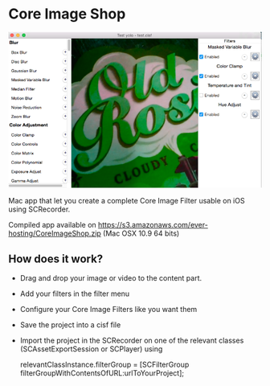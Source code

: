 Core Image Shop
===============

![](screenshot.png)

Mac app that let you create a complete Core Image Filter usable on iOS using SCRecorder. 

Compiled app available on https://s3.amazonaws.com/ever-hosting/CoreImageShop.zip (Mac OSX 10.9 64 bits)

How does it work?
-----------------

- Drag and drop your image or video to the content part.
- Add your filters in the filter menu
- Configure your Core Image Filters like you want them
- Save the project into a cisf file
- Import the project in the SCRecorder on one of the relevant classes (SCAssetExportSession or SCPlayer) using

  relevantClassInstance.filterGroup = [SCFilterGroup filterGroupWithContentsOfURL:urlToYourProject];

